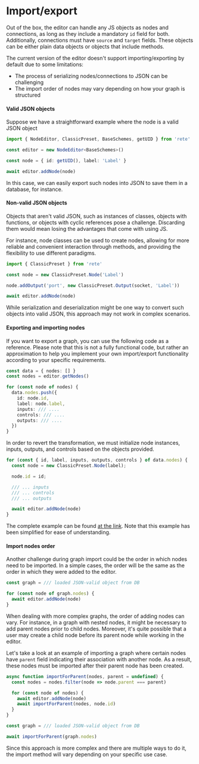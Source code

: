 # Import/export

Out of the box, the editor can handle any JS objects as nodes and connections, as long as they include a mandatory `id` field for both. Additionally, connections must have `source` and `target` fields. These objects can be either plain data objects or objects that include methods.

The current version of the editor doesn't support importing/exporting by default due to some limitations:

- The process of serializing nodes/connections to JSON can be challenging
- The import order of nodes may vary depending on how your graph is structured

#### Valid JSON objects

Suppose we have a straightforward example where the node is a valid JSON object

```ts
import { NodeEditor, ClassicPreset, BaseSchemes, getUID } from 'rete'

const editor = new NodeEditor<BaseSchemes>()

const node = { id: getUID(), label: 'Label' }

await editor.addNode(node)
```

In this case, we can easily export such nodes into JSON to save them in a database, for instance.

#### Non-valid JSON objects

Objects that aren't valid JSON, such as instances of classes, objects with functions, or objects with cyclic references pose a challenge.  Discarding them would mean losing the advantages that come with using JS.

For instance, node classes can be used to create nodes, allowing for more reliable and convenient interaction through methods, and providing the flexibility to use different paradigms.

```ts
import { ClassicPreset } from 'rete'

const node = new ClassicPreset.Node('Label')

node.addOutput('port', new ClassicPreset.Output(socket, 'Label'))

await editor.addNode(node)
```

While serialization and deserialization might be one way to convert such objects into valid JSON, this approach may not work in complex scenarios.


#### Exporting and importing nodes

If you want to export a graph, you can use the following code as a reference. Please note that this is not a fully functional code, but rather an approximation to help you implement your own import/export functionality according to your specific requirements.

```ts
const data = { nodes: [] }
const nodes = editor.getNodes()

for (const node of nodes) {
  data.nodes.push({
    id: node.id,
    label: node.label,
    inputs: /// ....
    controls: /// ....
    outputs: /// ....
  })
}
```

In order to revert the transformation, we must initialize node instances, inputs, outputs, and controls based on the objects provided.

```ts
for (const { id, label, inputs, outputs, controls } of data.nodes) {
  const node = new ClassicPreset.Node(label);

  node.id = id;

  /// ... inputs
  /// ... controls
  /// ... outputs

  await editor.addNode(node)
}
```

The complete example can be found [at the link](https://codesandbox.io/s/rete-js-v2-import-export-999y8z?file=/src/index.ts:3276-3465). Note that this example has been simplified for ease of understanding.

#### Import nodes order

Another challenge during graph import could be the order in which nodes need to be imported. In a simple cases, the order will be the same as the order in which they were added to the editor.

```ts
const graph = /// loaded JSON-valid object from DB

for (const node of graph.nodes) {
  await editor.addNode(node)
}
```

When dealing with more complex graphs, the order of adding nodes can vary. For instance, in a graph with nested nodes, it might be necessary to add parent nodes prior to child nodes. Moreover, it's quite possible that a user may create a child node before its parent node while working in the editor.

Let's take a look at an example of importing a graph where certain nodes have `parent` field indicating their association with another node. As a result, these nodes must be imported after their parent node has been created.

```ts
async function importForParent(nodes, parent = undefined) {
  const nodes = nodes.filter(node => node.parent === parent)

  for (const node of nodes) {
    await editor.addNode(node)
    await importForParent(nodes, node.id)
  }
}

const graph = /// loaded JSON-valid object from DB

await importForParent(graph.nodes)
```

Since this approach is more complex and there are multiple ways to do it, the import method will vary depending on your specific use case.
